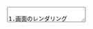 <textarea>

1.画面のレンダリング

2.ビューによる表示の切り替え

3.状態管理

4.当年と前年のデータの結合

5.ページネーション

6.フィルタ

7.入力制御

8.開発フォルダ

</textarea>

 
